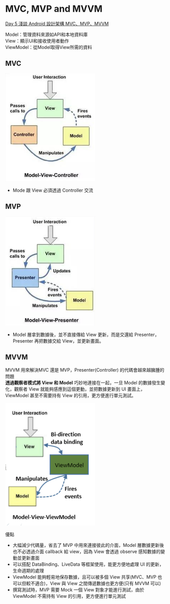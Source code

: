 # MVC, MVP and MVVM
[Day 5 淺談 Android 設計架構 MVC、MVP、MVVM](https://ithelp.ithome.com.tw/articles/10218263)  

Model：管理資料來源如API和本地資料庫  
View：顯示UI和接收使用者動作  
ViewModel：從Model取得View所需的資料   

## MVC

![圖 3](images/f3a0037ca9e77019a531c4f07fed85a279f6ecff2ce545c33635c5ce8ca7f5d7.png)  

- Mode 跟 View 必須透過 Controller 交流

## MVP

![圖 4](images/43b805013bb31f005cfd67bd26579c95194d9972184b347b86e56b7c68943789.png)  
- Model 層拿到數據後，並不直接傳給 View 更新，而是交還給 Presenter，Presenter 再把數據交給 View，並更新畫面。

## MVVM

MVVM 用來解決MVC 還是 MVP，Presenter(Controller) 的代碼會越來越臃腫的問題  
**透過觀察者模式將 View 和 Model** 巧妙地連接在一起，一旦 Model 的數據發生變化，觀察者 View 就能夠感應到這個更動，並把數據更新到 UI 畫面上，ViewModel 甚至不需要持有 View 的引用，更方便進行單元測試。

![圖 5](images/fe311ae00ffb1ba6808ebfa89af3ed07bf5df8787b683a275aa2020bd826c934.png)  

優點   
- 大幅減少代碼量，省去了 MVP 中用來連接彼此的介面，Model 層數據更新後也不必透過介面 callback 給 view，因為 View 會透過 observe 感知數據的變動並更新畫面  
- 可以搭配 DataBinding、LiveData 等框架使用，能更方便地處理 UI 的更新，生命週期的處理  
- ViewModel 能夠輕易地保存數據，且可以被多個 View 共享(MVC、MVP 也可以但較不適合)，View 與 View 之間傳遞數據也更方便(只有 MVVM 可以)
- 撰寫測試時，MVP 需要 Mock 一個 View 對象才能進行測試，由於 ViewModel 不需持有 View 的引用，更方便進行單元測試

